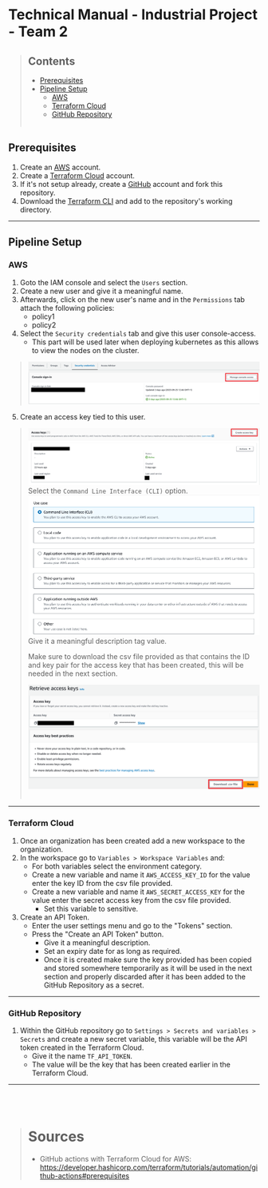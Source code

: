 # Technical Manual - Industrial Project - Team 2

>## Contents 
> - [Prerequisites](#prerequisites)
> - [Pipeline Setup](#pipeline-setup)
>   - [AWS](#aws)
>   - [Terraform Cloud](#terraform-cloud)
>   - [GitHub Repository](#github-repository)
><br></br>


## Prerequisites
1. Create an [AWS](https://link-url-here.org) account.
2. Create a [Terraform Cloud](https://app.terraform.io/session) account.
3. If it's not setup already, create a [GitHub](https://github.com/) account and fork this repository.
4. Download the [Terraform CLI](https://www.terraform.io/) and add to the repository's working directory.
--------------------------------------------------------------------------------
## Pipeline Setup

### AWS
1. Goto the IAM console and select the `Users` section.
2. Create a new user and give it a meaningful name.
3. Afterwards, click on the new user's name and in the `Permissions` tab attach the following policies:
   - policy1
   - policy2
4. Select the `Security credentials` tab and give this user console-access.
   - This part will be used later when deploying kubernetes as this allows to view the nodes on the cluster.
> ![Security credenitals image](./res/images/security_credentials.png)

5. Create an access key tied to this user. 
> ![Alt text](./res/images/access_keys.png)
> Select the `Command Line Interface (CLI)` option.
> ![Alt text](./res/images/cli_option.png)
> Give it a meaningful description tag value.
> 
> Make sure to download the csv file provided as that contains the ID and key pair for the access key that has been created, this will be needed in the next section.
>
> ![Alt text](./res/images/access_keys_csv.png)
> <br></br>
-----------------------------------------------------------------------------
### Terraform Cloud
1. Once an organization has been created add a new workspace to the organization.
2. In the workspace go to `Variables > Workspace Variables` and:
    - For both variables select the environment category.
    - Create a new variable and name it ``AWS_ACCESS_KEY_ID`` for the value enter the key ID from the csv file provided.
    - Create a new variable and name it ``AWS_SECRET_ACCESS_KEY`` for the value enter the secret access key from the csv file provided.
      - Set this variable to sensitive. 
3. Create an API Token.
    - Enter the user settings menu and go to the "Tokens" section.
    - Press the "Create an API Token" button.
      -  Give it a meaningful description.
      -  Set an expiry date for as long as required.
      -  Once it is created make sure the key provided has been copied and stored somewhere temporarily as it will be used in the next section and properly discarded after it has been added to the GitHub Repository as a secret.
-----------------------------------------------------------------------------
### GitHub Repository 
1. Within the GitHub repository go to `Settings > Secrets and variables > Secrets` and create a new secret variable, this variable will be the API token created in the Terraform Cloud.
   - Give it the name `TF_API_TOKEN`.
   - The value will be the key that has been created earlier in the Terraform Cloud.


-----------------------------------------------------------------------------
<br></br>
># Sources
> - GitHub actions with Terraform Cloud for AWS: 
https://developer.hashicorp.com/terraform/tutorials/automation/github-actions#prerequisites